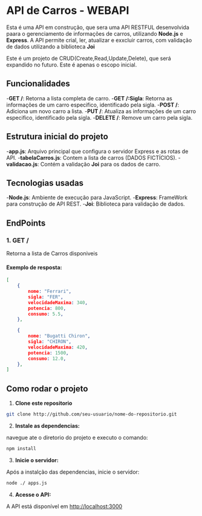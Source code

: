# API de Carros - WEBAPI

Esta é uma API em construção, que sera uma API RESTFUL desenvolvida paara o gerenciamento de informações de carros, utilizando **Node.js** e **Express**. A API permite crial, ler, atualizar e exxcluir carros, com validação de dados utilizando a biblioteca **Joi**

Este é um projeto de CRUD(Create,Read,Update,Delete), que será expandido no futuro. Este é apenas o escopo inicial.

## Funcionalidades

-**GET /**: Retorna a lista completa de carro.
-**GET /:Sigla**: Retorna as informações de um carro especifico, identificado pela sigla.
-**POST /**: Adiciona um novo carro a lista.
-**PUT /**: Atualiza as informações de um carro especifico, identificado pela sigla.
-**DELETE /**: Remove um carro pela sigla.

## Estrutura inicial do projeto

-**app.js**: Arquivo principal que configura o servidor Express e as rotas de API.
-**tabelaCarros.js**: Contem a lista de carros (DADOS FICTÍCIOS).
-**validacao.js**: Contém a validação **Joi** para os dados de carro.

## Tecnologias usadas

-**Node.js**: Ambiente de execução para JavaScript.
-**Express**: FrameWork para construção de API REST.
-**Joi**: Biblioteca para validação de dados.

## EndPoints

### 1. **GET /**

Retorna a lista de Carros disponiveis

#### Exemplo de resposta:

```json
[
    {   
        nome: "Ferrari",
        sigla: "FER",
        velocidadeMaxima: 340,
        potencia: 800,
        consumo: 5.5,
    },

    {
        nome: "Bugatti Chiron",
        sigla: "CHIRON",
        velocidadeMaxima: 420,
        potencia: 1500,
        consumo: 12.0,
    },
]
```

## Como rodar o projeto

1. **Clone este repositorio**

```bash
git clone http://github.com/seu-usuario/nome-do-repositorio.git
```

2. **Instale as dependencias:**

navegue ate o diretorio do projeto e executo o comando:
```bash
npm install
```
3. **Inicie o servidor:**

Após a instalção das dependencias, inicie o servidor:
```bash
node ./ apps.js
```

4. **Acesse o API:**


A API está disponível em [http://localhost:3000](http://localhost:3000)
